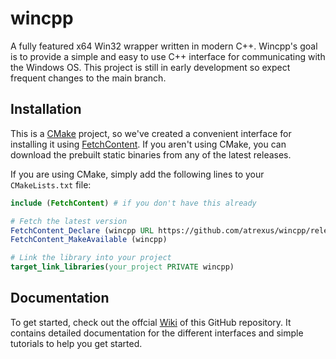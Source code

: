 # wincpp
A fully featured x64 Win32 wrapper written in modern C++. Wincpp's goal is to provide a simple and easy to use C++ interface for communicating with the Windows OS. This project is still in early development so expect frequent changes to the main branch.

## Installation
This is a [CMake](https://cmake.org/) project, so we've created a convenient interface for installing it using [FetchContent](https://cmake.org/cmake/help/latest/module/FetchContent.html). If you aren't using CMake, you can download the prebuilt static binaries from any of the latest releases.

If you are using CMake, simply add the following lines to your `CMakeLists.txt` file:
```cmake
include (FetchContent) # if you don't have this already

# Fetch the latest version
FetchContent_Declare (wincpp URL https://github.com/atrexus/wincpp/releases/latest/download/wincpp-src.zip)
FetchContent_MakeAvailable (wincpp)

# Link the library into your project
target_link_libraries(your_project PRIVATE wincpp)
```
## Documentation
To get started, check out the offcial [Wiki](https://github.com/atrexus/wincpp/wiki) of this GitHub repository. It contains detailed documentation for the different interfaces and simple tutorials to help you get started.
